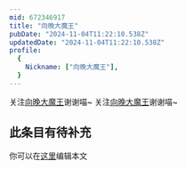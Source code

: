 ```yaml
---
mid: 672346917
title: "向晚大魔王"
pubDate: "2024-11-04T11:22:10.538Z"
updatedDate: "2024-11-04T11:22:10.538Z"
profile:
  {
    Nickname: ["向晚大魔王"],
  }
---
```


关注[向晚大魔王](https://space.bilibili.com/672346917)谢谢喵~ 关注[向晚大魔王](https://space.bilibili.com/672346917)谢谢喵~

## 此条目有待补充
你可以在[这里](https://github.com/Yuhanawa/VTuber.ICU-Content/edit/master/v/向晚大魔王/index.md)编辑本文
